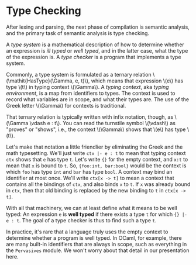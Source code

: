 # Type Checking

After lexing and parsing, the next phase of compilation is semantic
analysis, and the primary task of semantic analysis is type checking.

A *type system* is a mathematical description of how to determine
whether an expression is *ill typed* or *well typed*, and in the
latter case, what the type of the expression is.  A *type checker*
is a program that implements a type system.

Commonly, a type system is formulated as a ternary relation 
\\(\\mathit{HasType}(\\Gamma, e, t)\\), which means that expression
\\(e\\) has type \\(t\\) in typing context \\(\\Gamma\\).
A *typing context*, aka *typing environment*, is a map from
identifiers to types.  The context is used to record what variables
are in scope, and what their types are.  The use of the Greek letter
\\(\\Gamma\\) for contexts is traditional.

That ternary relation is typically written with infix notation, though,
as \\(\\Gamma \\vdash e : t\\).  You can read the turnstile symbol
\\(\\vdash\\) as "proves" or "shows", i.e., the context \\(\\Gamma\\)
shows that \\(e\\) has type \\(t\\).

Let's make that notation a little friendlier by eliminating the Greek
and the math typesetting.  We'll just write `ctx |- e : t` to mean
that typing context `ctx` shows that `e` has type `t`.  Let's write
`{}` for the empty context, and `x:t` to mean that `x` is bound to `t`.
So, `{foo:int, bar:bool}` would be the context is which `foo`
has type `int` and `bar` has type `bool`.  A context may bind an
identifier at most once.  We'll write `ctx[x -> t]` to mean
a context that contains all the bindings of `ctx`, and also binds
`x` to `t`.  If `x` was already bound in `ctx`, then that old binding
is replaced by the new binding to `t` in `ctx[x -> t]`.

With all that machinery, we can at least define what it means to
be well typed:
An expression `e` is **well typed** if there exists a type `t` for
which `{} |- e : t`.
The goal of a type checker is thus to find such a type `t`.

In practice, it's rare that a language truly uses the empty context
to determine whether a program is well typed.
In OCaml, for example, there are many built-in identifiers that
are always in scope, such as everything in the `Pervasives` module.
We won't worry about that detail in our presentation here.



